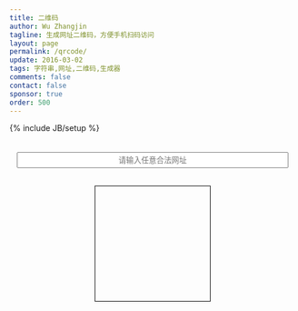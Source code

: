 ```yaml
---
title: 二维码
author: Wu Zhangjin
tagline: 生成网址二维码，方便手机扫码访问
layout: page
permalink: /qrcode/
update: 2016-03-02
tags: 字符串,网址,二维码,生成器
comments: false
contact: false
sponsor: true
order: 500
---
```

{% include JB/setup %}

<div style="height:20px;"></div>

<form id="qrcode-form" style="text-align:center;"><input id="qrcode-text" type="text" style="text-align:center;height:28px;width:95%" placeholder="请输入任意合法网址"></form>

<br/>
<div style="text-align:center">
  <div style="margin-left:auto;margin-right:auto;text-align:center;border:1px solid #000;height:202px;width:202px">
    <div id="qrcode-picture" style="margin-left:auto;margin-right:auto;margin-top:1px"></div>
  </div>
</div>

<div style="height:50px;"></div>

<script type="text/javascript">
$(document).ready(function() {
  /*
    $('#qrcode-picture').qrcode({ text: 'https://tinylab.org', width: 200, height: 200 });
   */
  $('#qrcode-form').submit(function() {
    var qrcode_text = $('#qrcode-text').val();
    var html = '<div id="qrcode-picture" style="margin-left:auto;margin-right:auto;margin-top:1px"></div>';

    if (qrcode_text) {
      $('#qrcode-picture').html(html);
      $('#qrcode-picture').show();
      $('#qrcode-picture').qrcode({ text: qrcode_text, width: 200, height: 200 });
    }
    return false;
  });
  $('#qrcode-text').mouseover(function () {
    $('#qrcode-text').blur().attr('placeholder', '');
  });
  $('#qrcode-text').mouseout(function () {
    $('#qrcode-text').blur().attr('placeholder', '请输入任意合法网址');
  });

});
</script>
